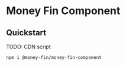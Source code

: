# Money Fin Component

## Quickstart

TODO: CDN script

```bash
npm i @money-fin/money-fin-component
```

